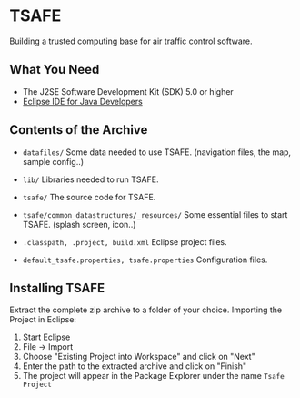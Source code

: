 # TSAFE

Building a trusted computing base for air traffic control software.


## What You Need

* The J2SE Software Development Kit (SDK) 5.0 or higher
* [Eclipse IDE for Java Developers](http://www.eclipse.org/downloads)


## Contents of the Archive

 *  `datafiles/`
    Some data needed to use TSAFE. (navigation files, the map, sample config..)

 *  `lib/`
    Libraries needed to run TSAFE.

 *  `tsafe/`
    The source code for TSAFE.

 *  `tsafe/common_datastructures/_resources/`
    Some essential files to start TSAFE. (splash screen, icon..)

 *  `.classpath, .project, build.xml`
    Eclipse project files.

 *  `default_tsafe.properties, tsafe.properties`
    Configuration files.


## Installing TSAFE

Extract the complete zip archive to a folder of your choice.
Importing the Project in Eclipse:

 1.  Start Eclipse
 2.  File -> Import
 3.  Choose "Existing Project into Workspace" and click on "Next"
 4.  Enter the path to the extracted archive and click on "Finish"
 5.  The project will appear in the Package Explorer under the name `Tsafe Project`
